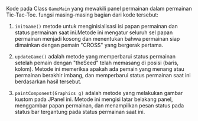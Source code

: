 Kode pada Class `GameMain` yang mewakili panel permainan dalam permainan Tic-Tac-Toe. 
fungsi masing-masing bagian dari kode tersebut:

1. `initGame()` metode untuk menginisialisasi isi papan permainan dan status permainan saat ini.Metode ini mengatur seluruh sel papan permainan menjadi kosong dan menentukan bahwa permainan siap dimainkan dengan pemain "CROSS" yang bergerak pertama.

2. `updateGame()` adalah metode yang memperbarui status permainan setelah pemain dengan "theSeed" telah memasang di posisi (baris, kolom).
   Metode ini memeriksa apakah ada pemain yang menang atau permainan berakhir imbang, dan memperbarui status permainan saat ini berdasarkan hasil tersebut.

3. `paintComponent(Graphics g)` adalah metode yang melakukan gambar kustom pada JPanel ini. Metode ini mengisi latar belakang panel, menggambar papan permainan, dan menampilkan pesan status pada status bar tergantung pada status permainan saat ini.




